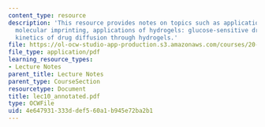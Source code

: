 ```yaml
---
content_type: resource
description: 'This resource provides notes on topics such as applications of hydrogels:
  molecular imprinting, applications of hydrogels: glucose-sensitive drug delivery,
  kinetics of drug diffusion through hydrogels.'
file: https://ol-ocw-studio-app-production.s3.amazonaws.com/courses/20-462j-molecular-principles-of-biomaterials-spring-2006/4e647931333ddef560a1b945e72ba2b1_lec10_annotated.pdf
file_type: application/pdf
learning_resource_types:
- Lecture Notes
parent_title: Lecture Notes
parent_type: CourseSection
resourcetype: Document
title: lec10_annotated.pdf
type: OCWFile
uid: 4e647931-333d-def5-60a1-b945e72ba2b1
---
```


